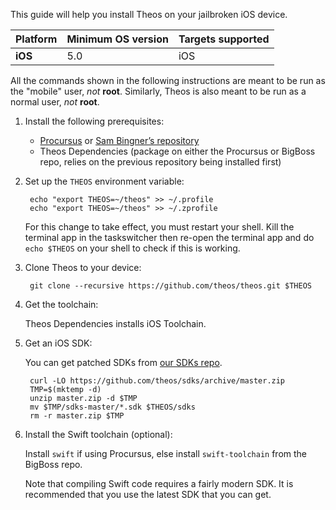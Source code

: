 This guide will help you install Theos on your jailbroken iOS device.

| Platform | Minimum OS version | Targets supported
|----------|--------------------|-------------------|
| **iOS** | 5.0 | iOS |

All the commands shown in the following instructions are meant to be run as the "mobile" user, _not_ **root**. Similarly, Theos is also meant to be run as a normal user, _not_ **root**.

1. Install the following prerequisites:

	* [Procursus](https://apt.procurs.us/) or [Sam Bingner’s repository](http://repo.bingner.com/)
	* Theos Dependencies (package on either the Procursus or BigBoss repo, relies on the previous repository being installed first)

1. Set up the `THEOS` environment variable:

		echo "export THEOS=~/theos" >> ~/.profile
		echo "export THEOS=~/theos" >> ~/.zprofile

	For this change to take effect, you must restart your shell. Kill the terminal app in the taskswitcher then re-open the terminal app and do `echo $THEOS` on your shell to check if this is working.

1. Clone Theos to your device:

		git clone --recursive https://github.com/theos/theos.git $THEOS

1. Get the toolchain:

	Theos Dependencies installs iOS Toolchain.

1. Get an iOS SDK:

	You can get patched SDKs from [our SDKs repo](https://github.com/theos/sdks).

		curl -LO https://github.com/theos/sdks/archive/master.zip
		TMP=$(mktemp -d)
		unzip master.zip -d $TMP
		mv $TMP/sdks-master/*.sdk $THEOS/sdks
		rm -r master.zip $TMP

1. Install the Swift toolchain (optional):

	Install `swift` if using Procursus, else install `swift-toolchain` from the BigBoss repo.

	Note that compiling Swift code requires a fairly modern SDK. It is recommended that you use the latest SDK that you can get.
